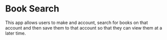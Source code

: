 # Book Search 

This app allows users to make and account, search for books on that account and then save them to that account so that they can view them at a later time.
